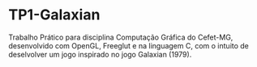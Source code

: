 # TP1-Galaxian
Trabalho Prático para disciplina Computação Gráfica do Cefet-MG, desenvolvido com OpenGL, Freeglut e na linguagem C, com o intuito de deselvolver um jogo inspirado no jogo Galaxian (1979).
